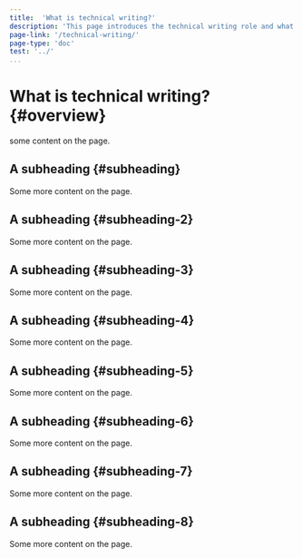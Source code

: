 ```yaml
---
title:  'What is technical writing?'
description: 'This page introduces the technical writing role and what functions the role performs.'
page-link: '/technical-writing/'
page-type: 'doc'
test: '../'
...
```


# What is technical writing? {#overview}

some content on the page.

## A subheading {#subheading}

Some more content on the page.

## A subheading {#subheading-2}

Some more content on the page.

## A subheading {#subheading-3}

Some more content on the page.

## A subheading {#subheading-4}

Some more content on the page.

## A subheading {#subheading-5}

Some more content on the page.

## A subheading {#subheading-6}

Some more content on the page.

## A subheading {#subheading-7}

Some more content on the page.

## A subheading {#subheading-8}

Some more content on the page.